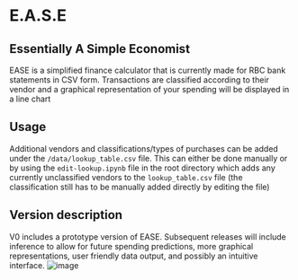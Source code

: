 # E.A.S.E
## Essentially A Simple Economist

EASE is a simplified finance calculator that is currently made for RBC bank statements in CSV form. Transactions are classified according to their vendor and a graphical representation of your spending will be displayed in a line chart

Usage
---------
Additional vendors and classifications/types of purchases can be added under the `/data/lookup_table.csv` file. This can either be done manually or by using the `edit-lookup.ipynb` file in the root directory which adds any currently unclassified vendors to the `lookup_table.csv` file (the classification still has to be manually added directly by editing the file)

Version description
----------------------------
V0 includes a prototype version of EASE. Subsequent releases will include inference to allow for future spending predictions, more graphical representations, user friendly data output, and possibly an intuitive interface.
![image](https://user-images.githubusercontent.com/52597940/127818304-3a202cf1-f323-421e-ac4c-3794af805163.png)
